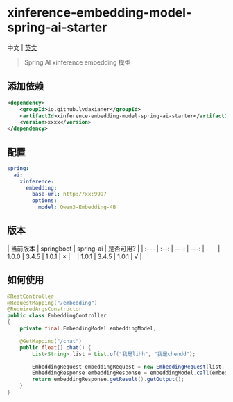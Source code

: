 # xinference-embedding-model-spring-ai-starter

中文 | [英文](https://github.com/lvdaxianer/xinference-embedding-model-spring-ai-starter/blob/master/README.md)  

> Spring AI xinference embedding 模型

## 添加依赖
```xml
<dependency>
    <groupId>io.github.lvdaxianer</groupId>    
    <artifactId>xinference-embedding-model-spring-ai-starter</artifactId>  
    <version>xxxx</version>
</dependency>
```

## 配置 
```yaml
spring:
  ai:
    xinference:
      embedding:
        base-url: http://xx:9997
        options:
          model: Qwen3-Embedding-4B
```

##  版本
| 当前版本 | springboot | spring-ai | 是否可用? |
| :--- | :--: | ---: | ---: |        
| 1.0.0 |  3.4.5  | 1.0.1 | × |    
| 1.0.1 |  3.4.5  | 1.0.1 | √ |       

## 如何使用
```java
@RestController
@RequestMapping("/embedding")
@RequiredArgsConstructor
public class EmbeddingController
{
    private final EmbeddingModel embeddingModel;

    @GetMapping("/chat")
    public float[] chat() {
        List<String> list = List.of("我是lihh", "我是chendd");

        EmbeddingRequest embeddingRequest = new EmbeddingRequest(list, XinferenceEmbeddingOptions.builder().build());
        EmbeddingResponse embeddingResponse = embeddingModel.call(embeddingRequest);
        return embeddingResponse.getResult().getOutput();
    }
}
```
